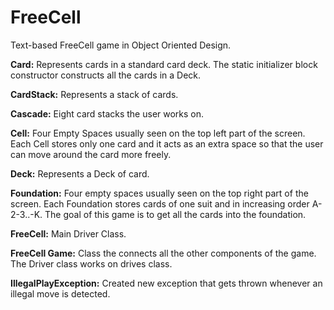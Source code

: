 # FreeCell
Text-based FreeCell game in Object Oriented Design. 

**Card:** Represents cards in a standard card deck. The static initializer block constructor constructs all the cards in a Deck.

**CardStack:** Represents a stack of cards.

**Cascade:** Eight card stacks the user works on.

**Cell:** Four Empty Spaces usually seen on the top left part of the screen. Each Cell stores only one card and it acts as an extra space so that 
the user can move around the card more freely. 

**Deck:** Represents a Deck of card.

**Foundation:** Four empty spaces usually seen on the top right part of the screen. Each Foundation stores cards of one suit and in increasing order A-2-3..-K. The goal of this game is to get all the cards into the foundation.

**FreeCell:** Main Driver Class.

**FreeCell Game:** Class the connects all the other components of the game. The Driver class works on drives class.

**IllegalPlayException:** Created new exception that gets thrown whenever an illegal move is detected.
